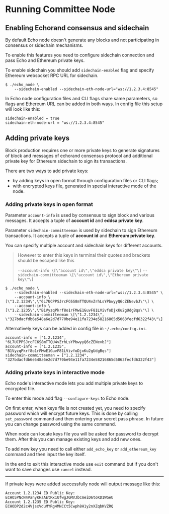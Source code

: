# Running Committee Node

## Enabling Echorand consensus and sidechain

By default Echo node doesn't generate any blocks and not participating in consensus or sidechain mechanisms.

To enable this features you need to configure sidechain connection and pass Echo and Ethereum private keys.

To enable sidechain you should add `sidechain-enabled` flag and specify Ethereum websocket RPC URL for sidechain.

```
$ ./echo_node \
    --sidechain-enabled --sidechain-eth-node-url="ws://1.2.3.4:8545"
```

In Echo node configuration files and CLI flags share same parameters, so flags and Ethereum URL can be added in both ways. In config file this setup will look like this:

```
sidechain-enabled = true
sidechain-eth-node-url = "ws://1.2.3.4:8545"
```

## Adding private keys

Block production requires one or more private keys to generate signatures of block and messages of echorand consensus protocol and additional private key for Ethereum sidechain to sign its transactions.

There are two ways to add private keys:
- by adding keys in open format through configuration files or CLI flags;
- with encrypted keys file, generated in special interactive mode of the node.

### Adding private keys in open format

Parameter `account-info` is used by consensus to sign block and various messages. It accepts a tuple of **account id** and **eddsa private key**.

Parameter `sidechain-committeeman` is used by sidechain to sign Ethereum transactions. It accepts a tuple of **account id** and **Ethereum private key**.

You can specify multiple account and sidechain keys for different accounts.

> However to enter this keys in terminal their quotes and brackets should be escaped like this
>
> `--account-info \[\"account id\",\"eddsa private key\"\]`
> `--sidechain-committeeman \[\"account id\",\"Ethereum private key\"\]`

```text
$ ./echo_node \
    --sidechain-enabled --sidechain-eth-node-url="ws://1.2.3.4:8545" \
    --account-info \[\"1.2.1234\",\"6L7UCPPSJrcFC6S8mTTQU4vZrhLsYPbwyyQ6cZENevbJ\"\] \
    --account-info \[\"1.2.1235\",\"B1VyzqPkrf8o1rFMwE1GuvF81LVivfoDjxKu2gUdgBqs\"\] \
    --sidechain-committeeman \[\"1.2.1234\", \"327bdacfdb6e548a6e2d7d770be94e11fa7234e58216865d5063fecfd6322f43\"\]
```

Alternatively keys can be added in config file in `~/.echo/config.ini`.

```
account-info = ["1.2.1234", "6L7UCPPSJrcFC6S8mTTQU4vZrhLsYPbwyyQ6cZENevbJ"]
account-info = ["1.2.1235", "B1VyzqPkrf8o1rFMwE1GuvF81LVivfoDjxKu2gUdgBqs"]
sidechain-committeeman = ["1.2.1234", "327bdacfdb6e548a6e2d7d770be94e11fa7234e58216865d5063fecfd6322f43"]
```

### Adding private keys in interactive mode

Echo node's interactive mode lets you add multiple private keys to encrypted file.

To enter this mode add flag `--configure-keys` to Echo node.

On first enter, when keys file is not created yet, you need to specify password which will encrypt future keys. This is done by calling `set_password` command and then entering your secret pass phrase. In future you can change password using the same command.

When node can locate keys file you will be asked for password to decrypt them. After this you can manage existing keys and add new ones.

To add new key you need to call either `add_echo_key` or `add_ethereum_key` command and then input the key itself.

In the end to exit this interactive mode use `exit` command but if you don't want to save changes use `cancel` instead.

---

If private keys were added successfully node will output message like this:

```text
Account 1.2.1234 ED Public Key: ECHO5PNcN4VanyKHaAEtRx1UfwgJGMVJbCmeiD6toKD1WGeU
Account 1.2.1235 ED Public Key: ECHODP2d2c4VjsxVduMYRg4MNCCt5Cwph8H1y2nXZqbKVZRQ
```
